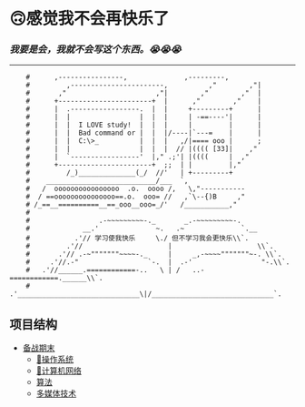 # 🙃感觉我不会再快乐了
### *我要是会，我就不会写这个东西。😭😭😭*
---
~~~
    #      ,----------------,              ,---------,
    #         ,-----------------------,          ,"        ,"|
    #       ,"                      ,"|        ,"        ,"  |
    #      +-----------------------+  |      ,"        ,"    |
    #      |  .-----------------.  |  |     +---------+      |
    #      |  |                 |  |  |     | -==----'|      |
    #      |  |  I LOVE study!  |  |  |     |         |      |
    #      |  |  Bad command or |  |  |/----|`---=    |      |
    #      |  |  C:\>_          |  |  |   ,/|==== ooo |      ;
    #      |  |                 |  |  |  // |(((( [33]|    ,"
    #      |  `-----------------'  |," .;'| |((((     |  ,"
    #      +-----------------------+  ;;  | |         |,"
    #         /_)______________(_/  //'   | +---------+
    #    ___________________________/___  `,
    #   /  oooooooooooooooo  .o.  oooo /,   \,"-----------
    #  / ==ooooooooooooooo==.o.  ooo= //   ,`\--{)B     ,"
    # /_==__==========__==_ooo__ooo=_/'   /___________,"
    #
    #                 .-~~~~~~~~~-._       _.-~~~~~~~~~-.
    #             __.'              ~.   .~              `.__
    #           .'// 学习使我快乐     \./ 但不学习我会更快乐\\`.
    #         .'//                     |                     \\`.
    #       .'// .-~"""""""~~~~-._     |     _,-~~~~"""""""~-. \\`.
    #     .'//.-"                 `-.  |  .-'                 "-.\\`.
    #   .'//______.============-..   \ | /   ..-============.______\\`.
    # .'______________________________\|/______________________________`.
~~~
## 项目结构
- [备战期末](https://github.com/Diomchen/PrepareForExamination/tree/master/%E5%A4%87%E6%88%98%E6%9C%9F%E6%9C%AB)
    + [🎷操作系统](https://github.com/Diomchen/PrepareForExamination/blob/master/%E5%A4%87%E6%88%98%E6%9C%9F%E6%9C%AB/%F0%9F%8E%B7%E6%93%8D%E4%BD%9C%E7%B3%BB%E7%BB%9F.md)
    + [🎺计算机网络](https://github.com/Diomchen/PrepareForExamination/blob/master/%E5%A4%87%E6%88%98%E6%9C%9F%E6%9C%AB/%F0%9F%8E%BA%E8%AE%A1%E7%AE%97%E6%9C%BA%E7%BD%91%E7%BB%9C.md)
    + [算法](https://github.com/Diomchen/PrepareForExamination/blob/master/%E5%A4%87%E6%88%98%E6%9C%9F%E6%9C%AB/%E7%AE%97%E6%B3%95.md)
    + [多媒体技术](https://github.com/Diomchen/PrepareForExamination/blob/master/%E5%A4%87%E6%88%98%E6%9C%9F%E6%9C%AB/%E5%A4%9A%E5%AA%92%E4%BD%93.md)
	
